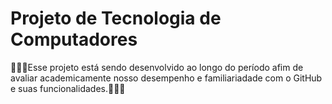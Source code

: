 # Projeto de Tecnologia de Computadores
👩🏾‍💻Esse projeto está sendo desenvolvido ao longo do período afim de avaliar academicamente nosso desempenho e familiariadade com o GitHub e suas funcionalidades.👩🏾‍💻

